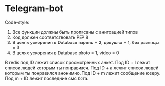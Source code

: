 # Telegram-bot

Code-style:
1) Все функции должны быть прописаны с аннтоацией типов
2) Код должен соответствовать PEP 8
3) В целях ускорения в Database парень = 2, девушка = 1, без разницы = 3
4) В целях ускорения в Database photo = 1, video = 0


В redis под ID лежит список просмотренных анкет. Под ID + l лежит список людей которым ты понравился. Под ID + a лежит список людей которым ты понравился анонимно. Под ID + m лежит сообщение юзеру.
Под m + ID лежит последние смс бота.

